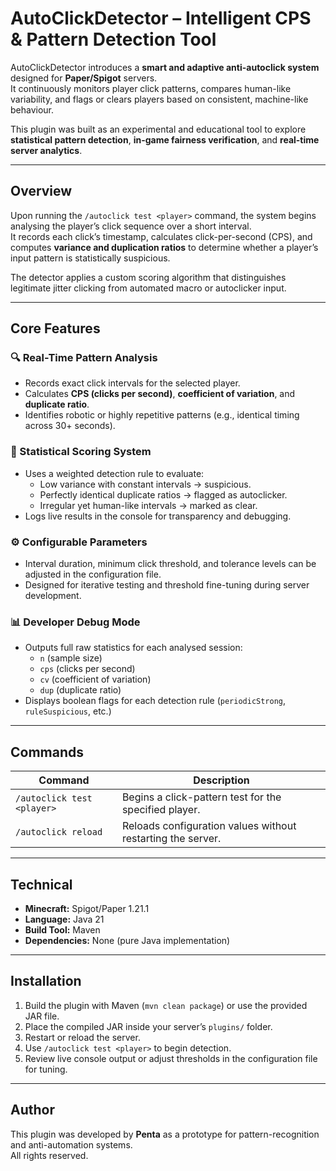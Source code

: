 # AutoClickDetector – Intelligent CPS & Pattern Detection Tool  

AutoClickDetector introduces a **smart and adaptive anti-autoclick system** designed for **Paper/Spigot** servers.  
It continuously monitors player click patterns, compares human-like variability, and flags or clears players based on consistent, machine-like behaviour.  

This plugin was built as an experimental and educational tool to explore **statistical pattern detection**, **in-game fairness verification**, and **real-time server analytics**.

---

## Overview  
Upon running the `/autoclick test <player>` command, the system begins analysing the player’s click sequence over a short interval.  
It records each click’s timestamp, calculates click-per-second (CPS), and computes **variance and duplication ratios** to determine whether a player’s input pattern is statistically suspicious.  

The detector applies a custom scoring algorithm that distinguishes legitimate jitter clicking from automated macro or autoclicker input.

---

## Core Features  

### 🔍 Real-Time Pattern Analysis  
- Records exact click intervals for the selected player.  
- Calculates **CPS (clicks per second)**, **coefficient of variation**, and **duplicate ratio**.  
- Identifies robotic or highly repetitive patterns (e.g., identical timing across 30+ seconds).  

### 🧮 Statistical Scoring System  
- Uses a weighted detection rule to evaluate:  
  - Low variance with constant intervals → suspicious.  
  - Perfectly identical duplicate ratios → flagged as autoclicker.  
  - Irregular yet human-like intervals → marked as clear.  
- Logs live results in the console for transparency and debugging.  

### ⚙️ Configurable Parameters  
- Interval duration, minimum click threshold, and tolerance levels can be adjusted in the configuration file.  
- Designed for iterative testing and threshold fine-tuning during server development.  

### 📊 Developer Debug Mode  
- Outputs full raw statistics for each analysed session:  
  - `n` (sample size)  
  - `cps` (clicks per second)  
  - `cv` (coefficient of variation)  
  - `dup` (duplicate ratio)  
- Displays boolean flags for each detection rule (`periodicStrong`, `ruleSuspicious`, etc.)  

---

## Commands  
| Command | Description |  
|----------|--------------|  
| `/autoclick test <player>` | Begins a click-pattern test for the specified player. |  
| `/autoclick reload` | Reloads configuration values without restarting the server. |  

---

## Technical  
- **Minecraft:** Spigot/Paper 1.21.1  
- **Language:** Java 21  
- **Build Tool:** Maven  
- **Dependencies:** None (pure Java implementation)  

---

## Installation  
1. Build the plugin with Maven (`mvn clean package`) or use the provided JAR file.  
2. Place the compiled JAR inside your server’s `plugins/` folder.  
3. Restart or reload the server.  
4. Use `/autoclick test <player>` to begin detection.  
5. Review live console output or adjust thresholds in the configuration file for tuning.  

---

## Author  
This plugin was developed by **Penta** as a prototype for pattern-recognition and anti-automation systems.  
All rights reserved.  
